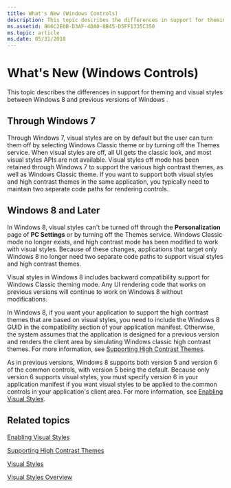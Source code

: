 ```yaml
---
title: What's New (Windows Controls)
description: This topic describes the differences in support for theming and visual styles between Windows 8 and previous versions of Windows .
ms.assetid: 866C2E0B-D3AF-4DA0-8B45-D5FF1335C350
ms.topic: article
ms.date: 05/31/2018
---
```


# What's New (Windows Controls)

This topic describes the differences in support for theming and visual styles between Windows 8 and previous versions of Windows .

## Through Windows 7

Through Windows 7, visual styles are on by default but the user can turn them off by selecting Windows Classic theme or by turning off the Themes service. When visual styles are off, all UI gets the classic look, and most visual styles APIs are not available. Visual styles off mode has been retained through Windows 7 to support the various high contrast themes, as well as Windows Classic theme. If you want to support both visual styles and high contrast themes in the same application, you typically need to maintain two separate code paths for rendering controls.

## Windows 8 and Later

In Windows 8, visual styles can't be turned off through the **Personalization** page of **PC Settings** or by turning off the Themes service. Windows Classic mode no longer exists, and high contrast mode has been modified to work with visual styles. Because of these changes, applications that target only Windows 8 no longer need two separate code paths to support visual styles and high contrast themes.

Visual styles in Windows 8 includes backward compatibility support for Windows Classic theming mode. Any UI rendering code that works on previous versions will continue to work on Windows 8 without modifications.

In Windows 8, if you want your application to support the high contrast themes that are based on visual styles, you need to include the Windows 8 GUID in the compatibility section of your application manifest. Otherwise, the system assumes that the application is designed for a previous version and renders the client area by simulating Windows classic high contrast themes. For more information, see [Supporting High Contrast Themes](supporting-high-contrast-themes.md).

As in previous versions, Windows 8 supports both version 5 and version 6 of the common controls, with version 5 being the default. Because only version 6 supports visual styles, you must specify version 6 in your application manifest if you want visual styles to be applied to the common controls in your application's client area. For more information, see [Enabling Visual Styles](cookbook-overview.md).

## Related topics

<dl> <dt>

[Enabling Visual Styles](cookbook-overview.md)
</dt> <dt>

[Supporting High Contrast Themes](supporting-high-contrast-themes.md)
</dt> <dt>

[Visual Styles](themes-overview.md)
</dt> <dt>

[Visual Styles Overview](visual-styles-overview.md)
</dt> </dl>

 

 




